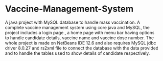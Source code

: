 # Vaccine-Management-System
A java project with MySQL database to handle mass vaccination. A complete vaccine management system using core java and MySQL, the project includes a login page , a home page with menu bar having options to handle candidate details, vaccine name and vaccine dose number. The whole project is made on NetBeans IDE 12.6 and also requires MySQL jdbc driver 8.0.27 and rs2xml file to connect the database with the data provided and to handle the tables used to show details of candidate respectively.
